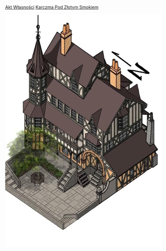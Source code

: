 <p><a href="/Dokumenty/Waterdeep/Akt%20W%C5%82asno%C5%9Bci.md">Akt Własności</a> <a href="/Dokumenty/Waterdeep/Karczma%20Pod%20Z%C5%82otym%20Smokiem.md">Karczma Pod Złotym Smokiem</a>&nbsp;</p>
<p><img src="images/Handouts/waterdeep_trollskull_manor.jpg" alt="" width="611" height="750" /></p>